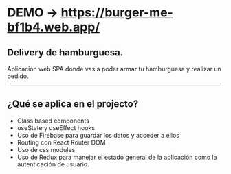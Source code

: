 # DEMO -> https://burger-me-bf1b4.web.app/

## Delivery de hamburguesa.
Aplicación web SPA donde vas a poder armar tu hamburguesa y realizar un pedido.
***
## ¿Qué se aplica en el projecto?
* Class based components
* useState y useEffect hooks
* Uso de Firebase para guardar los datos y acceder a ellos
* Routing con React Router DOM
* Uso de css modules
* Uso de Redux para manejar el estado general de la aplicación como la autenticación de usuario.
